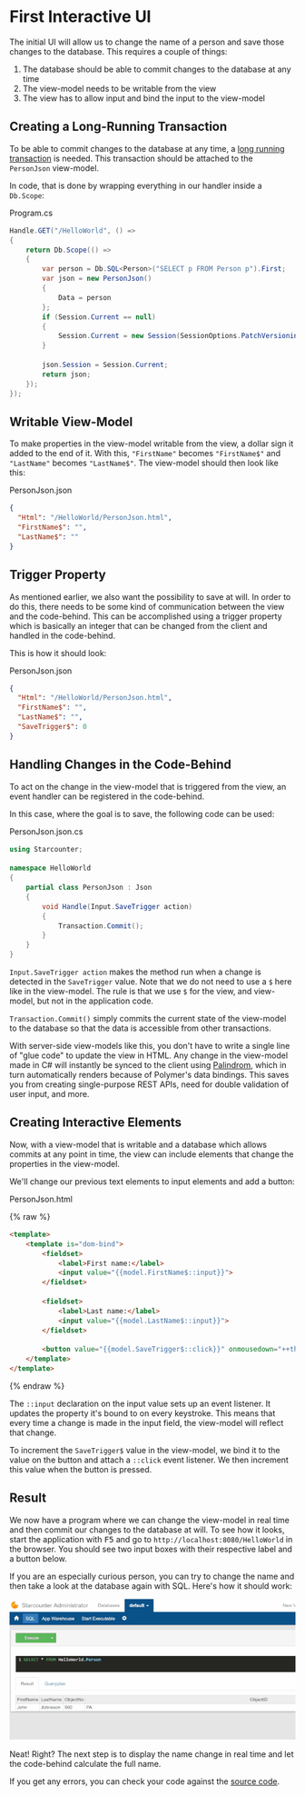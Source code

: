 # First Interactive UI

The initial UI will allow us to change the name of a person and save those changes to the database. This requires a couple of things:
1. The database should be able to commit changes to the database at any time
2. The view-model needs to be writable from the view
3. The view has to allow input and bind the input to the view-model

## Creating a Long-Running Transaction

To be able to commit changes to the database at any time, a [long running transaction](/guides/transactions/long-running-transactions/) is needed. This transaction should be attached to the `PersonJson` view-model. 

In code, that is done by wrapping everything in our handler inside a `Db.Scope`:

<div class="code-name">Program.cs</div>

```cs
Handle.GET("/HelloWorld", () =>
{
    return Db.Scope(() =>
    {
        var person = Db.SQL<Person>("SELECT p FROM Person p").First;
        var json = new PersonJson()
        {
            Data = person
        };
        if (Session.Current == null)
        {
            Session.Current = new Session(SessionOptions.PatchVersioning);
        }

        json.Session = Session.Current;
        return json;
    });
});
```


## Writable View-Model

To make properties in the view-model writable from the view, a dollar sign it added to the end of it. With this, `"FirstName"` becomes `"FirstName$"` and `"LastName"` becomes `"LastName$"`. The view-model should then look like this:

<div class="code-name">PersonJson.json</div>

```json
{
  "Html": "/HelloWorld/PersonJson.html",
  "FirstName$": "",
  "LastName$": ""
}
```

## Trigger Property

As mentioned earlier, we also want the possibility to save at will. In order to do this, there needs to be some kind of communication between the view and the code-behind. This can be accomplished using a trigger property which is basically an integer that can be changed from the client and handled in the code-behind.

This is how it should look:

<div class="code-name">PersonJson.json</div>

```json
{
  "Html": "/HelloWorld/PersonJson.html",
  "FirstName$": "",
  "LastName$": "",
  "SaveTrigger$": 0
}
```

## Handling Changes in the Code-Behind

To act on the change in the view-model that is triggered from the view, an event handler can be registered in the code-behind.

In this case, where the goal is to save, the following code can be used:

<div class="code-name">PersonJson.json.cs</div>

```cs
using Starcounter;

namespace HelloWorld
{
    partial class PersonJson : Json
    {
        void Handle(Input.SaveTrigger action)
        {
            Transaction.Commit();
        }
    }
}

```

`Input.SaveTrigger action` makes the method run when a change is detected in the `SaveTrigger` value. Note that we do not need to use a `$` here like in the view-model. The rule is that we use `$` for the view, and view-model, but not in the application code.

`Transaction.Commit()` simply commits the current state of the view-model to the database so that the data is accessible from other transactions.

With server-side view-models like this, you don't have to write a single line of "glue code" to update the view in HTML. Any change in the view-model made in C# will instantly be synced to the client using [Palindrom](/guides/web-apps/palindrom/), which in turn automatically renders because of Polymer's data bindings. This saves you from creating single-purpose REST APIs, need for double validation of user input, and more.

## Creating Interactive Elements

Now, with a view-model that is writable and a database which allows commits at any point in time, the view can include elements that change the properties in the view-model.

We'll change our previous text elements to input elements and add a button:

<div class="code-name">PersonJson.html</div>

{% raw %}
```html
<template>
    <template is="dom-bind">
        <fieldset>
            <label>First name:</label>
            <input value="{{model.FirstName$::input}}">
        </fieldset>

        <fieldset>
            <label>Last name:</label>
            <input value="{{model.LastName$::input}}">
        </fieldset>

        <button value="{{model.SaveTrigger$::click}}" onmousedown="++this.value">Save</button>
    </template>
</template>
```
{% endraw %}

The `::input` declaration on the input value sets up an event listener. It updates the property it's bound to on every keystroke. This means that every time a change is made in the input field, the view-model will reflect that change.

To increment the `SaveTrigger$` value in the view-model, we bind it to the value on the button and attach a `::click` event listener. We then increment this value when the button is pressed. 

## Result

We now have a program where we can change the view-model in real time and then commit our changes to the database at will. To see how it looks, start the application with <kbd>F5</kbd> and go to `http://localhost:8080/HelloWorld` in the browser. You should see two input boxes with their respective label and a button below.

If you are an especially curious person, you can try to change the name and then take a look at the database again with SQL. Here's how it should work:

![part 3 gif](/assets/page3resized.gif)

Neat! Right? The next step is to display the name change in real time and let the code-behind calculate the full name.

If you get any errors, you can check your code against the [source code](https://github.com/StarcounterApps/HelloWorld/commit/5424b463182404b8071a3eb5f7e57dfc5d21d4dd).
